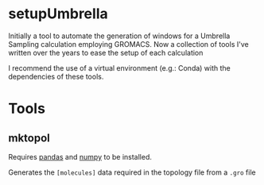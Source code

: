 # setupUmbrella 

Initially a tool to automate the generation of windows
for a Umbrella Sampling calculation employing GROMACS. Now a
collection of tools I've written over the years to ease the setup of
each calculation

I recommend the use of a virtual environment (e.g.: Conda) with the
dependencies of these tools.

# Tools

## mktopol

Requires [pandas](https://anaconda.org/conda-forge/pandas) and [numpy](https://anaconda.org/conda-forge/numpy) to be installed.

Generates the `[molecules]` data required in the topology file from a `.gro` file